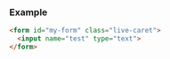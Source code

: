 ### Example

```html
<form id="my-form" class="live-caret">
  <input name="test" type="text">
</form>
```
